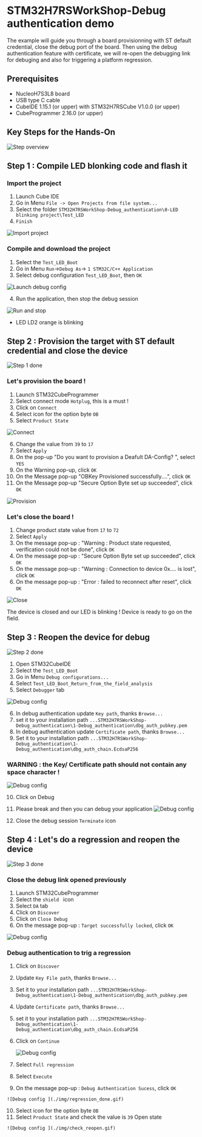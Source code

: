 # STM32H7RSWorkShop-Debug authentication demo


The example will guide you through a board provisionning with ST default credential, close the debug port of the board. Then using the debug authentication feature with certificate, we will re-open the debugging link for debuging and also for triggering a platform regression.  

## Prerequisites

- NucleoH7S3L8 board
- USB type C cable
- CubeIDE 1.15.1 (or upper) with STM32H7RSCube V1.0.0 (or upper)
- CubeProgrammer 2.16.0 (or upper)

## Key Steps for the Hands-On 

  ![Step overview](./img/Step_overview.JPG)

## Step 1 : Compile LED blonking code and flash it

### Import the project 

1. Launch Cube IDE
2. Go in Menu `File -> Open Projects from file system...`
3. Select the folder `STM32H7RSWorkShop-Debug_authentication\0-LED blinking project\Test_LED`
4. `Finish`
   
  ![Import project](./img/import_project.gif)

### Compile and download the project

1. Select the `Test_LED_Boot`
2. Go in Menu  `Run`->`Debug As`-> `1 STM32C/C++ Application`
3. Select debug configuration `Test_LED_Boot`, then `OK`
   
  ![Launch debug config](./img/compil_download.gif)

4. Run the application, then stop the debug session
   
  ![Run and stop](./img/launch_detach.gif)

- LED LD2 orange is blinking 
  
## Step 2 : Provision the target with ST default credential and close the device

  ![Step 1 done ](./img/Step1_done.JPG)

### Let's provision the board !

1. Launch STM32CubeProgrammer
2. Select connect mode `Hotplug`, this is a must !
3. Click on `Connect`
4. Select icon for the option byte `OB`
5. Select `Product State`
   
  ![Connect ](./img/Cubeprog_connect.gif)

6. Change the value from `39` to `17`
7. Select  `Apply`
8. On the pop-up "Do you want to provision a Deafult DA-Config? ", select `YES`
9. On the Warning pop-up, click `OK`
10.  On the Message pop-up "OBKey Provisioned successfully....", click `OK`
11.  On the Message pop-up "Secure Option Byte set up succeeded", click `OK`
    
  ![Provision ](./img/provisionning.gif)

### Let's close the board !

1. Change product state value from `17` to `72`
2. Select  `Apply`
3. On the message pop-up : "Warning : Product state requested, verification could not be done", click `OK` 
4. On the message pop-up : "Secure Option Byte set up succeeded", click `OK` 
5. On the message pop-up : "Warning : Connection to device 0x.... is lost", click `OK` 
6. On the message pop-up : "Error : failed to reconnect after reset", click `OK` 
  
  ![Close ](./img/close.gif)

The device is closed and our LED is blinking ! Device is ready to go on the field.

## Step 3 : Reopen the device for debug

  ![Step 2 done ](./img/Step2_done.JPG)

1. Open STM32CubeIDE
2. Select the `Test_LED_Boot`
3. Go in Menu  `Debug configurations...`
4. Select `Test_LED_Boot_Return_from_the_field_analysis`
5. Select  `Debugger` tab
   
  ![Debug config ](./img/debug_config.gif)
  
6. In debug authentication update `Key path`, thanks `Browse...`
7. set it to your installation path  `...STM32H7RSWorkShop-Debug_authentication\1-Debug_authentication\dbg_auth_pubkey.pem`
8. In debug authentication update `Certificate path`, thanks `Browse...`
9. Set it to your installation path
`...STM32H7RSWorkShop-Debug_authentication\1-Debug_authentication\dbg_auth_chain.EcdsaP256 `

### WARNING : the Key/ Certificate path should not contain any space character !

  ![Debug config ](./img/update_key_path.gif)

10.   Click on Debug
11.  Please break and then you can debug your application
  ![Debug config ](./img/debug_on_goin.gif)

12.  Close the debug session `Terminate` icon


## Step 4 : Let's do a regression and reopen the device

  ![Step 3 done ](./img/Step3_done.JPG)

### Close the debug link opened previously

  1. Launch STM32CubeProgrammer
  2. Select the `shield ` icon
  3. Select `DA` tab
  4. Click on `Discover`
  5. Click on `Close Debug`
  6. On the message pop-up : `Target successfully locked`, click `OK`

   ![Debug config ](./img/1rts_Discover.gif)

### Debug authentication to trig a regression

  1. Click on `Discover`
  2. Update `Key File path`, thanks `Browse...`
  3. Set it to your installation path
  `...STM32H7RSWorkShop-Debug_authentication\1-Debug_authentication\dbg_auth_pubkey.pem`
  4. Update `Certificate path`, thanks `Browse...`
  5. set it to your installation path
  `...STM32H7RSWorkShop-Debug_authentication\1-Debug_authentication\dbg_auth_chain.EcdsaP256 `
  6. Click on `Continue`
   
      ![Debug config ](./img/check_reopen.gif)

  7. Select `Full regression`
  8. Select `Execute`
  9.  On the message pop-up : `Debug Authentication Sucess`, click `OK`
   
    ![Debug config ](./img/regression_done.gif)

  10. Select icon for the option byte `OB`
  11. Select `Product State` and check the value is `39` Open state
   
    ![Debug config ](./img/check_reopen.gif)    



